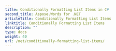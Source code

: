 ```yaml
---
title: Conditionally Formatting List Items in C#
second_title: Aspose.Words for .NET
articleTitle: Conditionally Formatting List Items
linktitle: Conditionally Formatting List Items
description: ""
type: docs
weight: 40
url: /net/conditionally-formatting-list-items/
---
```



